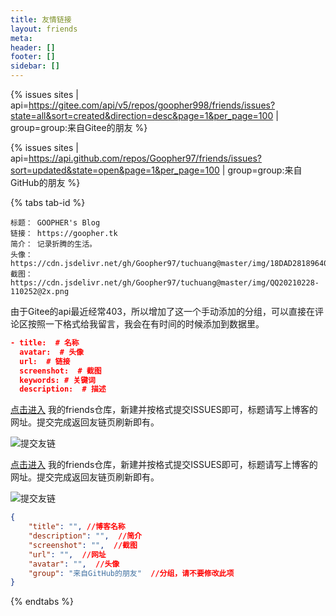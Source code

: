 ```yaml
---
title: 友情链接
layout: friends
meta:
header: []
footer: []
sidebar: []
---
```

{% issues sites | api=https://gitee.com/api/v5/repos/goopher998/friends/issues?state=all&sort=created&direction=desc&page=1&per_page=100 | group=group:来自Gitee的朋友 %}

{% issues sites | api=https://api.github.com/repos/Goopher97/friends/issues?sort=updated&state=open&page=1&per_page=100 | group=group:来自GitHub的朋友 %}  

{% tabs tab-id %}

<!-- tab 添加我的友链 -->

```
标题： GOOPHER's Blog  
链接： https://goopher.tk
简介： 记录折腾的生活。  
头像： https://cdn.jsdelivr.net/gh/Goopher97/tuchuang@master/img/18DAD281896408F73F4EF594111BECA2.jpg
截图： https://cdn.jsdelivr.net/gh/Goopher97/tuchuang@master/img/QQ20210228-110252@2x.png  
```

<!-- endtab -->

<!-- tab 手动提交 -->

由于Gitee的api最近经常403，所以增加了这一个手动添加的分组，可以直接在评论区按照一下格式给我留言，我会在有时间的时候添加到数据里。  

```json
- title:  # 名称
  avatar:  # 头像
  url:  # 链接
  screenshot:  # 截图
  keywords: # 关键词
  description:  # 描述
```

<!-- endtab -->

<!-- tab Gitee自助提交 -->

[点击进入](https://gitee.com/goopher998/friends/issues) 我的friends仓库，新建并按格式提交ISSUES即可，标题请写上博客的网址。提交完成返回友链页刷新即有。

![提交友链](https://cdn.jsdelivr.net/gh/Goopher97/tuchuang@master/img/QQ20210302-001523@2x.png)

<!-- endtab -->

<!-- tab Github自助提交 -->

[点击进入](https://github.com/Goopher97/friends/issues) 我的friends仓库，新建并按格式提交ISSUES即可，标题请写上博客的网址。提交完成返回友链页刷新即有。

![提交友链](https://cdn.jsdelivr.net/gh/Goopher97/tuchuang@master/img/QQ20210226-004320@2x.png)  

<!-- endtab -->

<!-- tab 自助提交格式 -->

```json
{
    "title": "", //博客名称
    "description": "",  //简介
    "screenshot": "",  //截图
    "url": "",  //网址
    "avatar": "",  //头像
    "group": "来自GitHub的朋友"  //分组，请不要修改此项
}
```

<!-- endtab -->

{% endtabs %}
